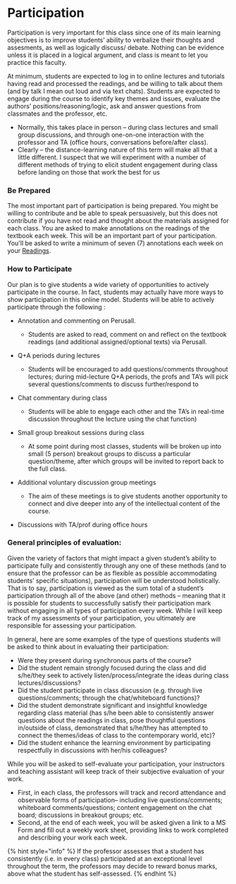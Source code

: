 # Participation

Participation is very important for this class since one of its main learning objectives is to improve students’ ability to verbalize their thoughts and assesments, as well as logically discuss/ debate. Nothing can be evidence unless it is placed in a logical argument, and class is meant to let you practice this faculty. 

At minimum, students are expected to log in to online lectures and tutorials having read and processed the readings, and be willing to talk about them \(and by talk I mean out loud and via text chats\). Students are expected to engage during the course to identify key themes and issues, evaluate the authors’ positions/reasoning/logic, ask and answer questions from classmates and the professor, etc.

* Normally, this takes place in person – during class lectures and small group discussions, and through one-on-one interaction with the professor and TA \(office hours, conversations before/after class\).
* Clearly – the distance-learning nature of this term will make all that a little different. I suspect that we will experiment with a number of different methods of trying to elicit student engagement during class before landing on those that work the best for us

### Be Prepared

The most important part of participation is being prepared. You might be willing to contribute and be able to speak persuasively, but this does not contribute if you have not read and thought about the materials assigned for each class. You are asked to make annotations on the readings of the textbook each week. This will be an important part of your participation. You'll be asked to write a minimum of seven \(7\) annotations each week on your [Readings](readings.md). 

### How to Participate

Our plan is to give students a wide variety of opportunities to actively participate in the course. In fact, students may actually have more ways to show participation in this online model. Students will be able to actively participate through the following :

* Annotation and commenting on Perusall. 
  * Students are asked to read, comment on and reflect on the textbook readings \(and additional assigned/optional texts\) via Perusall. 
* Q+A periods during lectures 

  * Students will be encouraged to add questions/comments throughout lectures; during mid-lecture Q+A periods, the profs and TA’s will pick several questions/comments to discuss further/respond to

* Chat commentary during class 

  * Students will be able to engage each other and the TA’s in real-time discussion throughout the lecture using the chat function\)

* Small group breakout sessions during class 

  * At some point during most classes, students will be broken up into small \(5 person\) breakout groups to discuss a particular question/theme, after which groups will be invited to report back to the full class.

* Additional voluntary discussion group meetings

  * The aim of these meetings is to give students another opportunity to connect and dive deeper into any of the intellectual content of the course. 

* Discussions with TA/prof during office hours

### General principles of evaluation: 

Given the variety of factors that might impact a given student’s ability to participate fully and consistently through any one of these methods \(and to ensure that the professor can be as flexible as possible accommodating students’ specific situations\), participation will be understood holistically. That is to say, participation is viewed as the sum total of a student’s participation through all of the above \(and other\) methods – meaning that it is possible for students to successfully satisfy their participation mark without engaging in all types of participation every week. While I will keep track of my assessments of your participation, you ultimately are responsible for assessing your participation. 

In general, here are some examples of the type of questions students will be asked to think about in evaluating their participation:

* Were they present during synchronous parts of the course?
* Did the student remain strongly focused during the class and did s/he/they seek to actively listen/process/integrate the ideas during class lectures/discussions?
* Did the student participate in class discussion \(e.g. through live questions/comments; through the chat/whiteboard functions\)? 
* Did the student demonstrate significant and insightful knowledge regarding class material \(has s/he been able to consistently answer questions about the readings in class, pose thoughtful questions in/outside of class, demonstrated that s/he/they has attempted to connect the themes/ideas of class to the contemporary world, etc\)?
* Did the student enhance the learning environment by participating respectfully in discussions with her/his colleagues?

While you will be asked to self-evaluate your participation, your instructors and teaching assistant will keep track of their subjective evaluation of your work. 

* First, in each class, the professors will track and record attendance and observable forms of participation– including live questions/comments; whiteboard comments/questions; content engagement on the chat board; discussions in breakout groups; etc. 
* Second, at the end of each week, you will be asked given a link to a MS Form and fill out a weekly work sheet, providing links to work completed and describing your work each week. 

{% hint style="info" %}
 If the professor assesses that a student has consistently \(i.e. in every class\) participated at an exceptional level throughout the term, the professors may decide to reward bonus marks, above what the student has self-assessed.
{% endhint %}

